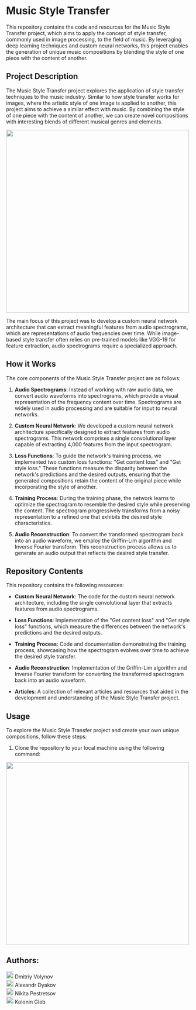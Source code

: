 # Music Style Transfer

This repository contains the code and resources for the Music Style Transfer project, which aims to apply the concept of style transfer, commonly used in image processing, to the field of music. By leveraging deep learning techniques and custom neural networks, this project enables the generation of unique music compositions by blending the style of one piece with the content of another.

## Project Description

The Music Style Transfer project explores the application of style transfer techniques to the music industry. Similar to how style transfer works for images, where the artistic style of one image is applied to another, this project aims to achieve a similar effect with music. By combining the style of one piece with the content of another, we can create novel compositions with interesting blends of different musical genres and elements.  

<img src="https://github.com/dvolynov/Music-Style-Transfer/assets/83712099/bf0a7e9d-0375-4a2f-a0a6-7db7eb8069b3" width="500">   

The main focus of this project was to develop a custom neural network architecture that can extract meaningful features from audio spectrograms, which are representations of audio frequencies over time. While image-based style transfer often relies on pre-trained models like VGG-19 for feature extraction, audio spectrograms require a specialized approach.

## How it Works

The core components of the Music Style Transfer project are as follows:

1. **Audio Spectrograms**: Instead of working with raw audio data, we convert audio waveforms into spectrograms, which provide a visual representation of the frequency content over time. Spectrograms are widely used in audio processing and are suitable for input to neural networks.

2. **Custom Neural Network**: We developed a custom neural network architecture specifically designed to extract features from audio spectrograms. This network comprises a single convolutional layer capable of extracting 4,000 features from the input spectrogram.

3. **Loss Functions**: To guide the network's training process, we implemented two custom loss functions: "Get content loss" and "Get style loss." These functions measure the disparity between the network's predictions and the desired outputs, ensuring that the generated compositions retain the content of the original piece while incorporating the style of another.

4. **Training Process**: During the training phase, the network learns to optimize the spectrogram to resemble the desired style while preserving the content. The spectrogram progressively transforms from a noisy representation to a refined one that exhibits the desired style characteristics.

5. **Audio Reconstruction**: To convert the transformed spectrogram back into an audio waveform, we employ the Griffin-Lim algorithm and Inverse Fourier transform. This reconstruction process allows us to generate an audio output that reflects the desired style transfer.

## Repository Contents

This repository contains the following resources:

- **Custom Neural Network**: The code for the custom neural network architecture, including the single convolutional layer that extracts features from audio spectrograms.

- **Loss Functions**: Implementation of the "Get content loss" and "Get style loss" functions, which measure the differences between the network's predictions and the desired outputs.

- **Training Process**: Code and documentation demonstrating the training process, showcasing how the spectrogram evolves over time to achieve the desired style transfer.

- **Audio Reconstruction**: Implementation of the Griffin-Lim algorithm and Inverse Fourier transform for converting the transformed spectrogram back into an audio waveform.

- **Articles**: A collection of relevant articles and resources that aided in the development and understanding of the Music Style Transfer project.

## Usage

To explore the Music Style Transfer project and create your own unique compositions, follow these steps:

1. Clone the repository to your local machine using the following command:




<img src="https://github.com/dvolynov/Music-Style-Transfer/assets/83712099/e123c5be-88ba-4dad-a9e8-f3fa2c2a9ee0" width="500">   
 


<h2>Authors:</h2>
<img src="https://github.com/dvolynov/Music-Style-Transfer/assets/83712099/d47c666b-1e29-416c-99cf-ad0196186367" width="20"> Dmitriy Volynov<br>
<img src="https://github.com/dvolynov/Music-Style-Transfer/assets/83712099/fecdf38e-fa56-46c1-af04-761f73a62172" width="20"> Alexandr Dyakov<br>
<img src="https://github.com/dvolynov/Music-Style-Transfer/assets/83712099/1d750242-aff3-430d-9389-cd483a80de60" width="20"> Nikita Pestretsov<br>
<img src="https://github.com/dvolynov/Music-Style-Transfer/assets/83712099/c14fe25c-cc18-41b1-b452-e349b96a79e1" width="20"> Kolonin Gleb<br>
